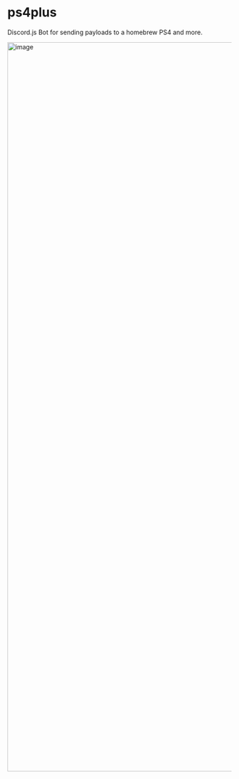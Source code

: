 # ps4plus
Discord.js Bot for sending payloads to a homebrew PS4 and more.


<img width="2880" height="1634" alt="image" src="https://github.com/user-attachments/assets/a8a60c23-623f-47e0-a6bf-5317e3f42c9b" />
